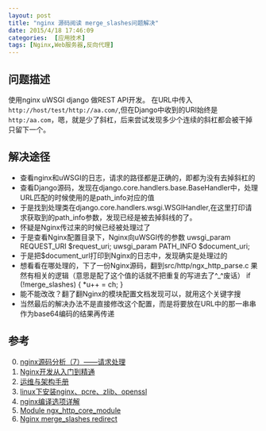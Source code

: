 ```yaml
---
layout: post
title: "nginx 源码阅读 merge_slashes问题解决"
date: 2015/4/18 17:46:09 
categories:  [应用技术]
tags: [Nginx,Web服务器,反向代理]
---
```


## 问题描述
使用nginx uWSGI django 做REST API开发。
在URL中传入`http://host/test/http://aa.com/`,但在Django中收到的URI始终是`http:/aa.com`，嗯，就是少了斜杠，后来尝试发现多少个连续的斜杠都会被干掉只留下一个。

## 解决途径
+ 查看nginx和uWSGI的日志，请求的路径都是正确的，即都为没有去掉斜杠的
+ 查看Django源码，发现在django.core.handlers.base.BaseHandler中，处理URL匹配的时候使用的是path_info对应的值
+ 于是找到处理类在django.core.handlers.wsgi.WSGIHandler,在这里打印请求获取到的path_info参数，发现已经是被去掉斜线的了。
+ 怀疑是Nginx传过来的时候已经被处理过了
+ 于是查看Nginx配置目录下，Nginx向uWSGI传的参数
        uwsgi_param  REQUEST_URI        $request_uri;
        uwsgi_param  PATH_INFO          $document_uri;
+ 于是把$document_url打印到Nginx的日志中，发现确实是处理过的
+ 想看看在哪处理的，下了一份Nginx源码，翻到src/http/ngx_http_parse.c 果然有相关的逻辑（意思是配了这个值的话就不把重复的写进去了^_^废话）
         if (!merge_slashes) {
                    *u++ = ch;
         }
+ 能不能改改？翻了翻Nginx的模块配置文档发现可以，就用这个关键字搜
+ 当然最后的解决办法不是直接修改这个配置，而是将要放在URL中的那一串串作为base64编码的结果再传递


## 参考
0. [nginx源码分析（7）——请求处理][2]
1. [Nginx开发从入门到精通][3]
2. [运维与架构手册][4]
3. [linux下安装nginx、pcre、zlib、openssl][5]
4. [nginx编译选项详解][6]
0. [Module ngx_http_core_module][0]
1. [Nginx merge_slashes redirect][1]


[0]: http://nginx.org/en/docs/http/ngx_http_core_module.html "Module ngx_http_core_module"
[1]: http://stackoverflow.com/questions/14832780/nginx-merge-slashes-redirect "Nginx merge_slashes redirect"
[2]: http://blog.csdn.net/chosen0ne/article/details/7861048 "nginx源码分析（7）——请求处理"
[3]: http://tengine.taobao.org/book/index.html "Nginx开发从入门到精通"
[4]: http://www.nginx.cn/manual "运维与架构手册"
[5]: http://blog.csdn.net/wanwang8/article/details/7200454 "linux下安装nginx、pcre、zlib、openssl"
[6]: http://sjsky.iteye.com/blog/1146520 "nginx编译选项详解"